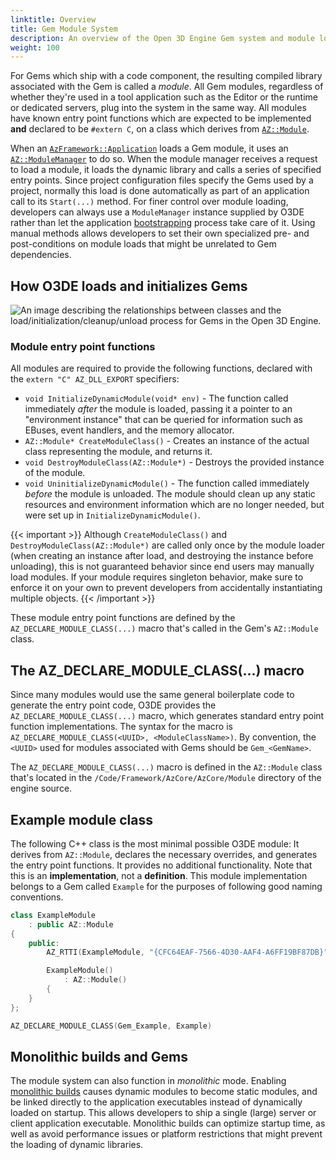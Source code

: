 ```yaml
---
linktitle: Overview
title: Gem Module System
description: An overview of the Open 3D Engine Gem system and module loader.
weight: 100
---
```


For Gems which ship with a code component, the resulting compiled library associated with the Gem is called a *module*. All Gem modules, regardless of whether they're used in a tool application such as the Editor or the runtime or dedicated servers, plug into the system in the same way. All modules have known entry point functions which are expected to be implemented **and** declared to be `#extern C`, on a class which derives from [`AZ::Module`](/docs/api/frameworks/azcore/class_a_z_1_1_module.html).

When an [`AzFramework::Application`](/docs/api/frameworks/azframework/class_az_framework_1_1_application.html) loads a Gem module, it uses an [`AZ::ModuleManager`](/docs/api/frameworks/azcore/class_a_z_1_1_module_manager.html) to do so. When the module manager receives a request to load a module, it loads the dynamic library and calls a series of specified entry points. Since project configuration files specify the Gems used by a project, normally this load is done automatically as part of an application call to its `Start(...)` method. For finer control over module loading, developers can always use a `ModuleManager` instance supplied by O3DE rather than let the application [bootstrapping](../bootstrap) process take care of it. Using manual methods allows developers to set their own specialized pre- and post-conditions on module loads that might be unrelated to Gem dependencies.

## How O3DE loads and initializes Gems

![An image describing the relationships between classes and the load/initialization/cleanup/unload process for Gems in the Open 3D Engine.](/images/user-guide/programming/gems/gem-load-flow.svg)

### Module entry point functions

All modules are required to provide the following functions, declared with the `extern "C" AZ_DLL_EXPORT` specifiers:

* `void InitializeDynamicModule(void* env)` - The function called immediately _after_ the module is loaded, passing it a pointer to an "environment instance" that can be queried for information such as EBuses, event handlers, and the memory allocator.
* `AZ::Module* CreateModuleClass()` - Creates an instance of the actual class representing the module, and returns it.
* `void DestroyModuleClass(AZ::Module*)` - Destroys the provided instance of the module.
* `void UninitializeDynamicModule()` - The function called immediately _before_ the module is unloaded. The module should clean up any static resources and environment information which are no longer needed, but were set up in `InitializeDynamicModule()`.

{{< important >}}
Although `CreateModuleClass()` and `DestroyModuleClass(AZ::Module*)` are called only once by the module loader (when creating an instance after load, and destroying the instance before unloading), this is not guaranteed behavior since end users may manually load modules. If your module requires singleton behavior, make sure to enforce it on your own to prevent developers from accidentally instantiating multiple objects.
{{< /important >}}

These module entry point functions are defined by the `AZ_DECLARE_MODULE_CLASS(...)` macro that's called in the Gem's `AZ::Module` class.

## The AZ_DECLARE_MODULE_CLASS(...) macro

Since many modules would use the same general boilerplate code to generate the entry point code, O3DE provides the `AZ_DECLARE_MODULE_CLASS(...)` macro, which generates standard entry point function implementations. The syntax for the macro is `AZ_DECLARE_MODULE_CLASS(<UUID>, <ModuleClassName>)`. By convention, the `<UUID>` used for modules associated with Gems should be `Gem_<GemName>`.

The `AZ_DECLARE_MODULE_CLASS(...)` macro is defined in the `AZ::Module` class that's located in the `/Code/Framework/AzCore/AzCore/Module` directory of the engine source.

## Example module class

The following C++ class is the most minimal possible O3DE module: It derives from `AZ::Module`, declares the necessary overrides, and generates the entry point functions. It provides no additional functionality. Note that this is an **implementation**, not a **definition**. This module implementation belongs to a Gem called `Example` for the purposes of following good naming conventions.

```cpp
class ExampleModule
    : public AZ::Module
{
    public:
    	AZ_RTTI(ExampleModule, "{CFC64EAF-7566-4D30-AAF4-A6FF19BF87DB}", AZ::Module);

        ExampleModule()
            : AZ::Module()
        {
	}
};

AZ_DECLARE_MODULE_CLASS(Gem_Example, Example)
```

## Monolithic builds and Gems

The module system can also function in *monolithic* mode. Enabling [monolithic builds](/docs/user-guide/build/reference/#build-configuration) causes dynamic modules to become static modules, and be linked directly to the application executables instead of dynamically loaded on startup. This allows developers to ship a single (large) server or client application executable. Monolithic builds can optimize startup time, as well as avoid performance issues or platform restrictions that might prevent the loading of dynamic libraries.
